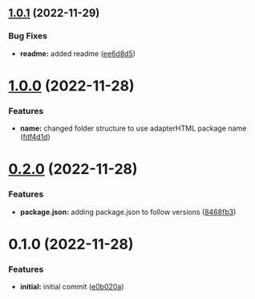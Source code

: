 

## [1.0.1](https://github.com/MohammadBnei/go-html-adapter/compare/1.0.0...1.0.1) (2022-11-29)


### Bug Fixes

* **readme:** added readme ([ee6d8d5](https://github.com/MohammadBnei/go-html-adapter/commit/ee6d8d5aecdcceb14356c3301d6f84d3a61f7b4a))

# [1.0.0](https://github.com/MohammadBnei/go-html-adapter/compare/0.2.0...1.0.0) (2022-11-28)


### Features

* **name:** changed folder structure to use adapterHTML package name ([fdf4d1d](https://github.com/MohammadBnei/go-html-adapter/commit/fdf4d1d104f8a0608ec222a015a134a9c39ff9bb))

# [0.2.0](https://github.com/MohammadBnei/go-html-adapter/compare/0.1.0...0.2.0) (2022-11-28)


### Features

* **package.json:** adding package.json to follow versions ([8468fb3](https://github.com/MohammadBnei/go-html-adapter/commit/8468fb36bbdaa532d4df4127fcec516ee0634ec2))

# 0.1.0 (2022-11-28)


### Features

* **initial:** initial commit ([e0b020a](https://github.com/MohammadBnei/go-html-adapter/commit/e0b020abe4ef991906faacf3fba5d4925990e677))